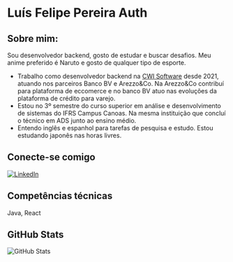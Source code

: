 # Luís Felipe Pereira Auth
## Sobre mim:
Sou desenvolvedor backend, gosto de estudar e buscar desafios. Meu anime preferido é Naruto e gosto de qualquer tipo de esporte.
- Trabalho como desenvolvedor backend na [CWI Software](https://cwi.com.br/) desde 2021, atuando nos parceiros Banco BV e Arezzo&Co. Na Arezzo&Co contribuí para plataforma de eccomerce e no banco BV atuo nas evoluções da plataforma de crédito para varejo.
- Estou no 3º semestre do curso superior em análise e desenvolvimento de sistemas do IFRS Campus Canoas. Na mesma instituição que concluí o técnico em ADS junto ao ensino médio.
- Entendo inglês e espanhol para tarefas de pesquisa e estudo. Estou estudando japonês nas horas livres.

## Conecte-se comigo
[![LinkedIn](https://img.shields.io/badge/LinkedIn-f8f8f2?style=for-the-badge&logo=linkedin&logoColor=0E76A8)](https://www.linkedin.com/in/lu%C3%ADs-felipe-pereira-auth-68b409201/)

## Competências técnicas
Java, React

## GitHub Stats
![GitHub Stats](https://github-readme-stats.vercel.app/api?username=LuisFelipe2&theme=transparent&bg_color=282a36&border_color=ff79c6&show_icons=true&icon_color=50fa7b&title_color=00aeff&text_color=e03c8a)
